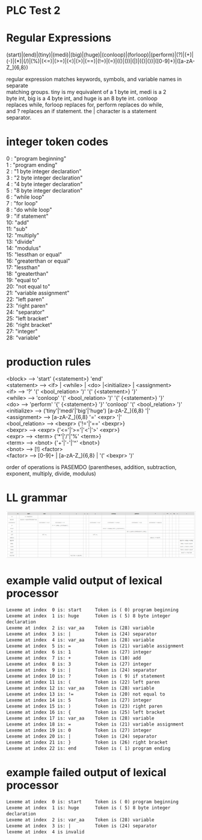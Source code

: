 # PLC Test 2
# Regular Expressions
(start)|(end)|(tiny)|(medi)|(big)|(huge)|(conloop)|(forloop)|(perform)|(\?)|(\+)|(-)|(\*)|(\/)|(%)|(<=)|(>=)|(<)|(>)|(==)|(\!=)|(=)|(\()|(\))|(\|)|(\{)|(\})|([0-9]+)|([a-zA-Z_]{6,8})

regular expression matches keywords, symbols, and variable names in separate  
matching groups. tiny is my equivalent of a 1 byte int, medi is a 2  
byte int, big is a 4 byte int, and huge is an 8 byte int. conloop  
replaces while, forloop replaces for, perform replaces do while,  
and ? replaces an if statement. the | character is a statement  
separator.

# integer token codes
0 : "program beginning"  
1 : "program ending"  
2 : "1 byte integer declaration"  
3 : "2 byte integer declaration"  
4 : "4 byte integer declaration"  
5 : "8 byte integer declaration"  
6 : "while loop"  
7 : "for loop"  
8 : "do while loop"  
9 : "if statement"  
10: "add"  
11: "sub"  
12: "multiply"  
13: "divide"  
14: "modulus"  
15: "lessthan or equal"  
16: "greaterthan or equal"  
17: "lessthan"  
18: "greaterthan"  
19: "equal to"  
20: "not equal to"  
21: "variable assignment"  
22: "left paren"  
23: "right paren"  
24: "separator"  
25: "left bracket"  
26: "right bracket"  
27: "integer"  
28: "variable"  

# production rules

&lt;block&gt; --> 'start' {&lt;statement&gt;} 'end'  
&lt;statement&gt; --> &lt;if&gt; | &lt;while&gt; | &lt;do&gt; |&lt;initialize&gt; | &lt;assignment&gt;  
&lt;if&gt; --> '?' '(' &lt;bool_relation&gt; ')' '{' {&lt;statement&gt;} '}'  
&lt;while&gt; --> 'conloop' '(' &lt;bool_relation&gt; ')' '{' {&lt;statement&gt;} '}'  
&lt;do&gt; --> 'perform' '{' {&lt;statement&gt;} '}' 'conloop' '(' &lt;bool_relation&gt; ')'  
&lt;initialize&gt; --> ('tiny'|'medi'|'big'|'huge') [a-zA-Z_]{6,8} '|'  
&lt;assignment&gt; --> [a-zA-Z_]{6,8} '=' &lt;expr&gt; '|'  
&lt;bool_relation&gt; --> &lt;bexpr&gt; {'!='|'==' &lt;bexpr&gt;}  
&lt;bexpr&gt; --> &lt;expr&gt; {'<='|'>='|'<'|'>' &lt;expr&gt;}  
&lt;expr&gt; --> &lt;term&gt; {'\*'|'/'|'%' &lt;term&gt;}  
&lt;term&gt; --> &lt;bnot&gt; {'+'|'-'|'^' &lt;bnot&gt;}  
&lt;bnot&gt; --> [!] &lt;factor&gt;  
&lt;factor&gt; --> [0-9]+ | [a-zA-Z_]{6,8} | '(' &lt;bexpr&gt; ')'  
  
order of operations is PASEMDO (parentheses, addition, subtraction,  
exponent, multiply, divide, modulus)

# LL grammar

![LL Table](./LL_Table.PNG)

# example valid output of lexical processor
```
Lexeme at index  0 is: start     Token is ( 0) program beginning
Lexeme at index  1 is: huge      Token is ( 5) 8 byte integer declaration
Lexeme at index  2 is: var_aa    Token is (28) variable
Lexeme at index  3 is: |         Token is (24) separator
Lexeme at index  4 is: var_aa    Token is (28) variable
Lexeme at index  5 is: =         Token is (21) variable assignment
Lexeme at index  6 is: 1         Token is (27) integer
Lexeme at index  7 is: +         Token is (10) add
Lexeme at index  8 is: 3         Token is (27) integer
Lexeme at index  9 is: |         Token is (24) separator
Lexeme at index 10 is: ?         Token is ( 9) if statement
Lexeme at index 11 is: (         Token is (22) left paren
Lexeme at index 12 is: var_aa    Token is (28) variable
Lexeme at index 13 is: !=        Token is (20) not equal to
Lexeme at index 14 is: 5         Token is (27) integer
Lexeme at index 15 is: )         Token is (23) right paren
Lexeme at index 16 is: {         Token is (25) left bracket
Lexeme at index 17 is: var_aa    Token is (28) variable
Lexeme at index 18 is: =         Token is (21) variable assignment
Lexeme at index 19 is: 0         Token is (27) integer
Lexeme at index 20 is: |         Token is (24) separator
Lexeme at index 21 is: }         Token is (26) right bracket
Lexeme at index 22 is: end       Token is ( 1) program ending
```

# example failed output of lexical processor
```
Lexeme at index  0 is: start     Token is ( 0) program beginning
Lexeme at index  1 is: huge      Token is ( 5) 8 byte integer declaration
Lexeme at index  2 is: var_aa    Token is (28) variable
Lexeme at index  3 is: |         Token is (24) separator
lexeme at index  4 is invalid
```